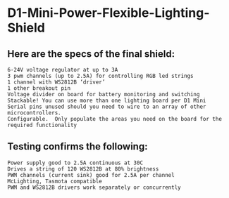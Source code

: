 # D1-Mini-Power-Flexible-Lighting-Shield

## Here are the specs of the final shield:

	6-24V voltage regulator at up to 3A
	3 pwm channels (up to 2.5A) for controlling RGB led strings
	1 channel with WS2812B ‘driver’
	1 other breakout pin
	Voltage divider on board for battery monitoring and switching
	Stackable! You can use more than one lighting board per D1 Mini
	Serial pins unused should you need to wire to an array of other microcontrollers.
	Configurable.  Only populate the areas you need on the board for the required functionality

## Testing confirms the following:

	Power supply good to 2.5A continuous at 30C
	Drives a string of 120 WS2812B at 80% brightness
	PWM channels (current sink) good for 2.5A per channel
	McLighting, Tasmota compatible
	PWM and WS2812B drivers work separately or concurrently


